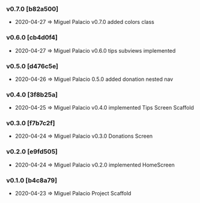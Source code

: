 ### v0.7.0 [b82a500]
* 2020-04-27 => Miguel Palacio v0.7.0 added colors class

### v0.6.0 [cb4d0f4]
* 2020-04-27 => Miguel Palacio v0.6.0 tips subviews implemented

### v0.5.0 [d476c5e]
* 2020-04-26 => Miguel Palacio 0.5.0 added donation nested nav

### v0.4.0 [3f8b25a]
* 2020-04-25 => Miguel Palacio v0.4.0 implemented Tips Screen Scaffold

### v0.3.0 [f7b7c2f]
* 2020-04-24 => Miguel Palacio v0.3.0 Donations Screen

### v0.2.0 [e9fd505]
* 2020-04-24 => Miguel Palacio v0.2.0 implemented HomeScreen

### v0.1.0 [b4c8a79]
* 2020-04-23 => Miguel Palacio Project Scaffold

